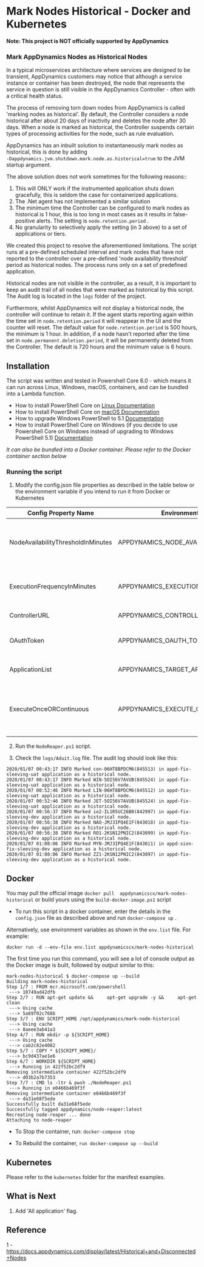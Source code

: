 # Mark Nodes Historical - Docker and Kubernetes

<b> Note: This project is NOT officially supported by AppDynamics </b>

### Mark AppDynamics Nodes as Historical Nodes 

In a typical microservices architecture where services are designed to be transient, AppDynamics customers may notice that although a service instance or container has been destroyed, the node that represents the service in question is still visible in the AppDynamics Controller - often with a critical health status.  

The process of removing torn down nodes from AppDynamics is called 'marking nodes as historical'. By default, the Controller considers a node historical after about 20 days of inactivity and deletes the node after 30 days. When a node is marked as historical, the Controller suspends certain types of processing activities for the node, such as rule evaluation.  

AppDynamics has an inbuilt solution to instantaneously mark nodes as historical, this is done by adding `‑Dappdynamics.jvm.shutdown.mark.node.as.historical=true` to the JVM startup argument. 

The above solution does not work sometimes for the following reasons:: 

1. This will ONLY work if the instrumented application shuts down gracefully, this is seldom the case for containerized applications. 
2. The .Net agent has not implemented a similar solution
3. The minimum time the Controller can be configured to mark nodes as historical is 1 hour, this is too long in most cases as it results in false-positive alerts. The setting is  `node.retention.period` . 
4. No granularity to selectively apply the setting (in 3 above) to a set of applications or tiers. 

We created this project to resolve the aforementioned limitations. The script runs at a pre-defined scheduled interval and mark nodes that have not reported to the controller over a pre-defined 'node availability threshold' period as historical nodes. The process runs only on a set of predefined application. 

Historical nodes are not visible in the controller, as a result, it is important to keep an audit trail of all nodes that were marked as historical by this script. The Audit log is located in the `logs` folder of the project. 

Furthermore, whilst AppDynamics will not display a historical node, the controller will continue to retain it. If the agent starts reporting again within the time set in `node.retention.period` it will reappear in the UI and the counter will reset. The default value for `node.retention.period` is 500 hours, the minimum is 1 hour. In addition, if a node hasn't reported after the time set in `node.permanent.deletion.period`, it will be permanently deleted from the Controller. The default is 720 hours and the minimum value is 6 hours. 

## Installation 

The script was written and tested in Powershell Core 6.0  - which means it can run across Linux, Windows, macOS, containers, and can be bundled into a Lambda function. 

 - How to install PowerShell Core on [Linux
   Documentation](https://docs.microsoft.com/en-us/powershell/scripting/install/installing-powershell-core-on-linux?view=powershell-6)
 - How to install PowerShell Core on [macOS
   Documentation](https://docs.microsoft.com/en-us/powershell/scripting/install/installing-powershell-core-on-macos?view=powershell-6)  
  - How to upgrade Windows PowerShell to 5.1 [Documentation](https://docs.microsoft.com/en-us/skypeforbusiness/set-up-your-computer-for-windows-powershell/download-and-install-windows-powershell-5-1)
 - How to install PowerShell Core on Windows (if you decide to use Powershell Core on Windows instead of upgrading to Windows PowerShell 5.1) [Documentation](https://docs.microsoft.com/en-us/powershell/scripting/install/installing-powershell-core-on-windows?view=powershell-6)
 
<i>It can also be bundled into a Docker container. Please refer to the Docker container section below </i>

### Running the script 

1. Modify the config.json file properties as described in the table below or the environment variable if you intend to run it from Docker or Kubernetes

  | **Config Property Name** | **Environment Variable**| **Description** |
  | --- | --- |--- |
  | NodeAvailabilityThresholdInMinutes  |  APPDYNAMICS_NODE_AVAILABILITY_THRESHOLD  |This threshold is used to determine nodes that are due to be marked as historical on the basis of how long a node has lost contact with the Controller |
  | ExecutionFrequencyInMinutes  | APPDYNAMICS_EXECUTION_FREQUENCY  | This config property controls how long the script sleeps after each execution. Use this to control the execution frequency |
  | ControllerURL  | APPDYNAMICS_CONTROLLER_URL  | You AppDynamics controller URL - including http/s bit |
  | OAuthToken  | APPDYNAMICS_OAUTH_TOKEN  | Create an API Client that has an admin privilege on the target application(s). [READ MORE](https://docs.appdynamics.com/display/latest/API+Clients) |
  | ApplicationList | APPDYNAMICS_TARGET_APPLICATIONS | Define the list of target applications, comma separated: app1,app2,app3  |
  | ExecuteOnceORContinuous | APPDYNAMICS_EXECUTE_ONCE_OR_CONTINUOUS| Defaults to `once`. Set this to `continuous` if you need this script to run continuously in the background. When to set to `once`, it the overrides `ExecutionFrequencyInMinutes` setting  |

2. Run the `NodeReaper.ps1` script. 

3. Check  the `logs/Aduit.log` file. The audit log should look like this: 

``````````````
2020/01/07 00:43:17 INFO Marked con-06HT8BPDCM6(845513) in appd-fix-sleeving-uat application as a historical node.
2020/01/07 00:43:17 INFO Marked WIN-5OI56V7AVUB(845524) in appd-fix-sleeving-uat application as a historical node.
2020/01/07 00:52:46 INFO Marked LIN-06HT8BPDCM6(845512) in appd-fix-sleeving-uat application as a historical node.
2020/01/07 00:52:46 INFO Marked JET-5OI56V7AVUB(845524) in appd-fix-sleeving-uat application as a historical node.
2020/01/07 00:56:37 INFO Marked io2-IL1R5UC26B0(842997) in appd-fix-sleeving-dev application as a historical node.
2020/01/07 00:56:38 INFO Marked NAO-JMJ3IPQ4E1F(843018) in appd-fix-sleeving-dev application as a historical node.
2020/01/07 00:56:38 INFO Marked RO1-2KSN12PNIC2(843099) in appd-fix-sleeving-dev application as a historical node.
2020/01/07 01:08:06 INFO Marked MYN-JMJ3IPQ4E1F(843011) in appd-sion-fix-sleeving-dev application as a historical node.
2020/01/07 01:08:06 INFO Marked ZZ1-2KSN12PNIC2(843097) in appd-fix-sleeving-dev application as a historical node.
``````````````

## Docker

You may pull the official image `docker pull  appdynamicscx/mark-nodes-historical` or build yours using the `build-docker-image.ps1` script

* To run this script in a docker container, enter the details in the `config.json` file as described above and run `docker-compose up` .   

Alternatively, use environment variables as shown in the `env.list` file. For example: 

`docker run -d --env-file env.list appdynamicscx/mark-nodes-historical`

The first time you run this command, you will see a lot of console output as the Docker image is built, followed by output similar to this:

````````````
mark-nodes-historical $ docker-compose up --build
Building mark-nodes-historical
Step 1/7 : FROM mcr.microsoft.com/powershell
 ---> 10749ad42dfb
Step 2/7 : RUN apt-get update &&     apt-get upgrade -y &&     apt-get clean
 ---> Using cache
 ---> 5a69f02c768b
Step 3/7 : ENV SCRIPT_HOME /opt/appdynamics/mark-node-historical
 ---> Using cache
 ---> 8aeee3ab41a3
Step 4/7 : RUN mkdir -p ${SCRIPT_HOME}
 ---> Using cache
 ---> cab2c82e4082
Step 5/7 : COPY * ${SCRIPT_HOME}/
 ---> bc9d437ae1e6
Step 6/7 : WORKDIR ${SCRIPT_HOME}
 ---> Running in 422f52bc2df9
Removing intermediate container 422f52bc2df9
 ---> d03b2a7b7353
Step 7/7 : CMD ls -ltr & pwsh ./NodeReaper.ps1
 ---> Running in e0466b469f3f
Removing intermediate container e0466b469f3f
 ---> da31e68f5ede
Successfully built da31e68f5ede
Successfully tagged appdynamics/node-reaper:latest
Recreating node-reaper ... done
Attaching to node-reaper

````````````

* To Stop the container, run:  `docker-compose stop`

* To Rebuild the container, `run docker-compose up --build`



## Kubernetes 

Please refer to the `kubernetes` folder for the manifest examples. 

## What is Next 

1. Add 'All application' flag. 



## Reference

1 - https://docs.appdynamics.com/display/latest/Historical+and+Disconnected+Nodes

